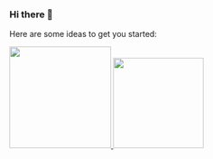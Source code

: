 ### Hi there 👋


Here are some ideas to get you started:

<div>
  <a href="https://github.com/nicolasdonada">
  <img height="180em" src="https://github-readme-stats.vercel.app/api?username=nicolasdonada&show_icons=true&theme=dark&include_all_commits=true&count_private=true"/>
  <img height="160em" src="https://github-readme-stats.vercel.app/api/top-langs/?username=nicolasdonada&layout=compact&langs_count=7&theme=dark"/>
</div>

